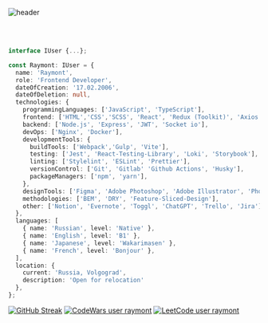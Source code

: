![header](https://capsule-render.vercel.app/api?type=waving&height=350&color=gradient&text=Raymont&section=header&fontAlignY=50&strokeWidth=0&desc=Frontend%20Developer&descAlignY=66&animation=fadeIn&reversal=false)

<br/>
<br/>

```TypeScript
interface IUser {...};

const Raymont: IUser = {
  name: 'Raymont',
  role: 'Frontend Developer',
  dateOfCreation: '17.02.2006', 
  dateOfDeletion: null, 
  technologies: {
    programmingLanguages: ['JavaScript', 'TypeScript'],
    frontend: ['HTML','CSS','SCSS', 'React', 'Redux (Toolkit)', 'Axios', 'Firebase', 'i18n', 'NextJs', 'Strapi CMS', 'MaterialUI', 'Tailwind'],
    backend: ['Node.js', 'Express', 'JWT', 'Socket io'],
    devOps: ['Nginx', 'Docker'],
    developmentTools: {
      buildTools: ['Webpack','Gulp', 'Vite'],
      testing: ['Jest', 'React-Testing-Library', 'Loki', 'Storybook'],
      linting: ['Stylelint', 'ESLint', 'Prettier'],
      versionControl: ['Git', 'Gitlab' 'Github Actions', 'Husky'],
      packageManagers: ['npm', 'yarn'],
    },
    designTools: ['Figma', 'Adobe Photoshop', 'Adobe Illustrator', 'Photopea', 'MagixVoxel', 'DragonBones'],
    methodologies: ['BEM', 'DRY', 'Feature-Sliced-Design'],
    other: ['Notion', 'Evernote', 'Toggl', 'ChatGPT', 'Trello', 'Jira'],
  },
  languages: [
    { name: 'Russian', level: 'Native' },
    { name: 'English', level: 'B1' },
    { name: 'Japanese', level: 'Wakarimasen' },
    { name: 'French', level: 'Bonjour' },
  ],
  location: {
    current: 'Russia, Volgograd',
    description: 'Open for relocation'
  },
};
```

[![GitHub Streak](https://streak-stats.demolab.com?user=RaymONT-Up&theme=dark&hide_border=true)](https://github.com/RaymONT-Up)
[![CodeWars user raymont](https://www.codewars.com/users/Raymont/badges/large)](https://www.codewars.com/users/Raymont)
[![LeetCode user raymont](https://img.shields.io/badge/dynamic/json?style=for-the-badge&labelColor=black&color=%23ffa116&label=Solved%20tasks&query=solved&url=https%3A%2F%2Fleetcode-badge.vercel.app%2Fapi%2Fusers%2Fraymont&logo=leetcode&logoColor=yellow)](https://leetcode.com/raymont/)
